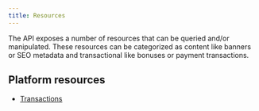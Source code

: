 ```yaml
---
title: Resources
---
```


The API exposes a number of resources that can be queried and/or manipulated. These resources can be categorized as content like banners or SEO metadata and transactional like bonuses or payment transactions.

## Platform resources
* [Transactions](rest/rest-transactions.md)
